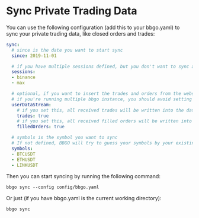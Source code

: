 # Sync Private Trading Data

You can use the following configuration (add this to your bbgo.yaml) to sync your private trading data, like closed
orders and trades:

```yaml
sync:
  # since is the date you want to start sync
  since: 2019-11-01

  # if you have multiple sessions defined, but you don't want to sync all sessions, you can define a list here
  sessions:
  - binance
  - max

  # optional, if you want to insert the trades and orders from the websocket stream
  # if you're running multiple bbgo instance, you should avoid setting this on
  userDataStream:
    # if you set this, all received trades will be written into the database
    trades: true
    # if you set this, all received filled orders will be written into the database
    filledOrders: true

  # symbols is the symbol you want to sync
  # If not defined, BBGO will try to guess your symbols by your existing account balances
  symbols:
  - BTCUSDT
  - ETHUSDT
  - LINKUSDT
```

Then you can start syncing by running the following command:

```shell
bbgo sync --config config/bbgo.yaml
```

Or just (if you have bbgo.yaml is the current working directory):

```shell
bbgo sync
```
